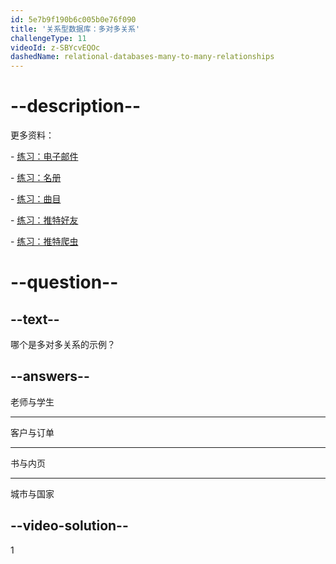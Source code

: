 ```yaml
---
id: 5e7b9f190b6c005b0e76f090
title: '关系型数据库：多对多关系'
challengeType: 11
videoId: z-SBYcvEQOc
dashedName: relational-databases-many-to-many-relationships
---
```


# --description--

更多资料：

\- [练习：电子邮件](https://www.youtube.com/watch?v=uQ3Qv1z_Vao)

\- [练习：名册](https://www.youtube.com/watch?v=qEkUEAz8j3o)

\- [练习：曲目](https://www.youtube.com/watch?v=I-E7avcPeSE)

\- [练习：推特好友](https://www.youtube.com/watch?v=RZRAoBFIH6A)

\- [练习：推特爬虫](https://www.youtube.com/watch?v=xBaJddvJL4A)

# --question--

## --text--

哪个是多对多关系的示例？

## --answers--

老师与学生

---

客户与订单

---

书与内页

---

城市与国家

## --video-solution--

1

